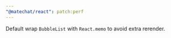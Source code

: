 ```yaml
---
"@matechat/react": patch:perf
---
```


Default wrap `BubbleList` with `React.memo` to avoid extra rerender.
